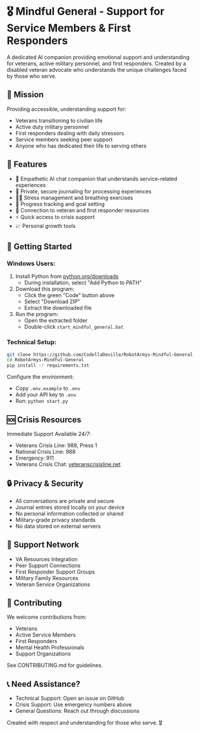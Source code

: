 # 🎖️ Mindful General - Support for Service Members & First Responders

A dedicated AI companion providing emotional support and understanding for veterans, active military personnel, and first responders. Created by a disabled veteran advocate who understands the unique challenges faced by those who serve.

## 🌟 Mission

Providing accessible, understanding support for:
- Veterans transitioning to civilian life
- Active duty military personnel
- First responders dealing with daily stressors
- Service members seeking peer support
- Anyone who has dedicated their life to serving others

## 💫 Features

- 🤝 Empathetic AI chat companion that understands service-related experiences
- 📔 Private, secure journaling for processing experiences
- 🧘‍♀️ Stress management and breathing exercises
- 🎯 Progress tracking and goal setting
- 🔗 Connection to veteran and first responder resources
- ⚡ Quick access to crisis support
- 📈 Personal growth tools

## 🚀 Getting Started

### Windows Users:
1. Install Python from [python.org/downloads](https://www.python.org/downloads/)
   - During installation, select "Add Python to PATH"
2. Download this program:
   - Click the green "Code" button above
   - Select "Download ZIP"
   - Extract the downloaded file
3. Run the program:
   - Open the extracted folder
   - Double-click `start_mindful_general.bat`

### Technical Setup:

```bash
git clone https://github.com/CodellaDeville/RobotArmys-Mindful-General.git
cd RobotArmys-Mindful-General
pip install -r requirements.txt
```

Configure the environment:
- Copy `.env.example` to `.env`
- Add your API key to `.env`
- Run: `python start.py`

## 🆘 Crisis Resources

Immediate Support Available 24/7:
- Veterans Crisis Line: 988, Press 1
- National Crisis Line: 988
- Emergency: 911
- Veterans Crisis Chat: [veteranscrisisline.net](https://www.veteranscrisisline.net/)

## 🔒 Privacy & Security

- All conversations are private and secure
- Journal entries stored locally on your device
- No personal information collected or shared
- Military-grade privacy standards
- No data stored on external servers

## 💪 Support Network

- VA Resources Integration
- Peer Support Connections
- First Responder Support Groups
- Military Family Resources
- Veteran Service Organizations

## 🤝 Contributing

We welcome contributions from:
- Veterans
- Active Service Members
- First Responders
- Mental Health Professionals
- Support Organizations

See CONTRIBUTING.md for guidelines.

## 📞 Need Assistance?

- Technical Support: Open an issue on GitHub
- Crisis Support: Use emergency numbers above
- General Questions: Reach out through discussions

Created with respect and understanding for those who serve. 🎖️ 